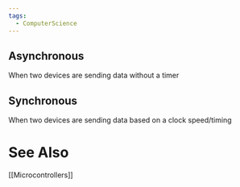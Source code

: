 ```yaml
---
tags:
  - ComputerScience
---
```

## Asynchronous 
When two devices are sending data without a timer

## Synchronous
When two devices are sending data based on a clock speed/timing

# See Also
[[Microcontrollers]]